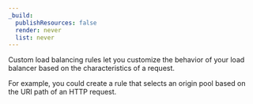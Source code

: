 ```yaml
---
_build:
  publishResources: false
  render: never
  list: never
---
```


Custom load balancing rules let you customize the behavior of your load balancer based on the characteristics of a request.

For example, you could create a rule that selects an origin pool based on the URI path of an HTTP request.
